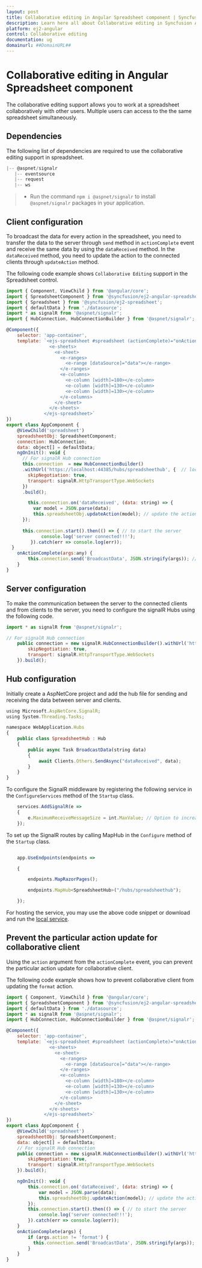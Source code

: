 ```yaml
---
layout: post
title: Collaborative editing in Angular Spreadsheet component | Syncfusion
description: Learn here all about Collaborative editing in Syncfusion Angular Spreadsheet component of Syncfusion Essential JS 2 and more.
platform: ej2-angular
control: Collaborative editing 
documentation: ug
domainurl: ##DomainURL##
---
```


# Collaborative editing in Angular Spreadsheet component

The collaborative editing support allows you to work at a spreadsheet collaboratively with other users. Multiple users can access to the the same spreadsheet simultaneously.

## Dependencies

The following list of dependencies are required to use the collaborative editing support in spreadsheet.

```js
|-- @aspnet/signalr
   |-- eventsource
   |-- request
   |-- ws

```

> * Run the command `npm i @aspnet/signalr` to install `@aspnet/signalr` packages in your application.

## Client configuration

To broadcast the data for every action in the spreadsheet, you need to transfer the data to the server through `send` method in `actionComplete` event and receive the same data by using the `dataReceived` method. In the `dataReceived` method, you need to update the action to the connected clients through `updateAction` method.

The following code example shows `Collaborative Editing` support in the Spreadsheet control.

```javascript
import { Component, ViewChild } from '@angular/core';
import { SpreadsheetComponent } from '@syncfusion/ej2-angular-spreadsheet';
import { Spreadsheet } from '@syncfusion/ej2-spreadsheet';
import { defaultData } from './datasource';
import * as signalR from '@aspnet/signalr';
import { HubConnection, HubConnectionBuilder } from '@aspnet/signalr';

@Component({
    selector: 'app-container',
    template: `<ejs-spreadsheet #spreadsheet (actionComplete)="onActionComplete($event)">
                <e-sheets>
                  <e-sheet>
                    <e-ranges>
                      <e-range [dataSource]="data"></e-range>
                    </e-ranges>
                    <e-columns>
                      <e-column [width]=180></e-column>
                      <e-column [width]=130></e-column>
                      <e-column [width]=130></e-column>
                    </e-columns>
                  </e-sheet>
                </e-sheets>
              </ejs-spreadsheet>`
})
export class AppComponent {
    @ViewChild('spreadsheet')
    spreadsheetObj: SpreadsheetComponent;
    connection: HubConnection;
    data: object[] = defaultData;
    ngOnInit(): void {
      // For signalR Hub connection
      this.connection  = new HubConnectionBuilder()  
      .withUrl('https://localhost:44385/hubs/spreadsheethub', {  // localhost from AspNetCore service
        skipNegotiation: true,
        transport: signalR.HttpTransportType.WebSockets
      })  
      .build();

        this.connection.on('dataReceived', (data: string) => {
          var model = JSON.parse(data);
          this.spreadsheetObj.updateAction(model); // update the action to the connected clients
      });
  
      this.connection.start().then(() => { // to start the server
             console.log('server connected!!!');
         }).catch(err => console.log(err));
  }
    onActionComplete(args:any) {
        this.connection.send('BroadcastData', JSON.stringify(args)); // send the action data to the server
    }
}
```

## Server configuration

To make the communication between the server to the connected clients and from clients to the server, you need to configure the signalR Hubs using the following code.

```js
import * as signalR from '@aspnet/signalr';

// For signalR Hub connection
    public connection = new signalR.HubConnectionBuilder().withUrl('https://localhost:44385/hubs/spreadsheethub', { // localhost from AspNetCore service
        skipNegotiation: true,
        transport: signalR.HttpTransportType.WebSockets
    }).build();
```

## Hub configuration

Initially create a AspNetCore project and add the hub file for sending and receiving the data between server and clients.

```javascript
using Microsoft.AspNetCore.SignalR;
using System.Threading.Tasks;

namespace WebApplication.Hubs
{
    public class SpreadsheetHub : Hub
    {
        public async Task BroadcastData(string data)
        {
            await Clients.Others.SendAsync("dataReceived", data);
        }
    }
}
```

To configure the SignalR middleware by registering the following service in the `ConfigureServices` method of the `Startup` class.

```javascript
    services.AddSignalR(e =>
    {
        e.MaximumReceiveMessageSize = int.MaxValue; // Option to increase message size for inserting image feature. By default, SignalR send messages up to 32 KB.
    });
```

To set up the SignalR routes by calling MapHub in the `Configure` method of the `Startup` class.

```javascript

    app.UseEndpoints(endpoints =>

    {

        endpoints.MapRazorPages();

        endpoints.MapHub<SpreadsheetHub>("/hubs/spreadsheethub");

    });
```

For hosting the service, you may use the above code snippet or download and run the [local service](https://www.syncfusion.com/downloads/support/directtrac/general/ze/WebApplication1327152095).

## Prevent the particular action update for collaborative client

Using the `action` argument from the `actionComplete` event, you can prevent the particular action update for collaborative client.

The following code example shows how to prevent collaborative client from updating the `format` action.

```javascript
import { Component, ViewChild } from '@angular/core';
import { SpreadsheetComponent } from '@syncfusion/ej2-angular-spreadsheet';
import { defaultData } from './datasource';
import * as signalR from '@aspnet/signalr';
import { HubConnection, HubConnectionBuilder } from '@aspnet/signalr';

@Component({
    selector: 'app-container',
    template: `<ejs-spreadsheet #spreadsheet (actionComplete)="onActionComplete()">
                <e-sheets>
                  <e-sheet>
                    <e-ranges>
                      <e-range [dataSource]="data"></e-range>
                    </e-ranges>
                    <e-columns>
                      <e-column [width]=180></e-column>
                      <e-column [width]=130></e-column>
                      <e-column [width]=130></e-column>
                    </e-columns>
                  </e-sheet>
                </e-sheets>
              </ejs-spreadsheet>`
})
export class AppComponent {
    @ViewChild('spreadsheet')
    spreadsheetObj: SpreadsheetComponent;
    data: object[] = defaultData;
    // For signalR Hub connection
    public connection = new signalR.HubConnectionBuilder().withUrl('https://localhost:44385/hubs/spreadsheethub', { // localhost from AspNetCore service
        skipNegotiation: true,
        transport: signalR.HttpTransportType.WebSockets
    }).build();

    ngOnInit(): void {
        this.connection.on('dataReceived', (data: string) => {
            var model = JSON.parse(data);
            this.spreadsheetObj.updateAction(model); // update the action to the connected clients
        });
        this.connection.start().then(() => { // to start the server
            console.log('server connected!!!');
        }).catch(err => console.log(err));
    }
    onActionComplete(args) {
        if (args.action != 'format') {
          this.connection.send('BroadcastData', JSON.stringify(args)); // send the action data to the server
        }
    }
}
```
